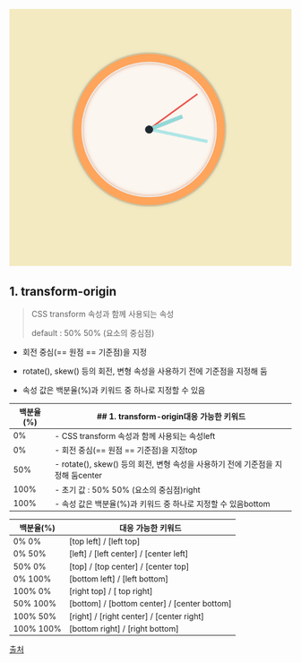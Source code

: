 ![캡처-시계](README.assets/캡처-시계.PNG)



## 1. transform-origin

> CSS transform 속성과 함께 사용되는 속성
>
> default : 50% 50% (요소의 중심점)

- 회전 중심(== 원점 == 기준점)을 지정

- rotate(), skew() 등의 회전, 변형 속성을 사용하기 전에 기준점을 지정해 둠

- 속성 값은 백분율(%)과 키워드 중 하나로 지정할 수 있음



| 백분율(%) | **## 1. transform-origin**대응 가능한 키워드                 |
| --------- | ------------------------------------------------------------ |
| 0%        | \- CSS transform 속성과 함께 사용되는 속성left               |
| 0%        | \- 회전 중심(== 원점 == 기준점)을 지정top                    |
| 50%       | \- rotate(), skew() 등의 회전, 변형 속성을 사용하기 전에 기준점을 지정해 둠center |
| 100%      | \- 초기 값 : 50% 50% (요소의 중심점)right                    |
| 100%      | \- 속성 값은 백분율(%)과 키워드 중 하나로 지정할 수 있음bottom |



| 백분율(%) | 대응 가능한 키워드                           |
| --------- | -------------------------------------------- |
| 0% 0%     | [top left] / [left top]                      |
| 0% 50%    | [left] / [left center] / [center left]       |
| 50% 0%    | [top] / [top center] / [center top]          |
| 0% 100%   | [bottom left] / [left bottom]                |
| 100% 0%   | [right top] / [ top right]                   |
| 50% 100%  | [bottom] / [bottom center] / [center bottom] |
| 100% 50%  | [right] / [right center] / [center right]    |
| 100% 100% | [bottom right] / [right bottom]              |



[출처](https://www.tabmode.com/homepage/transform-origin.html#gsc.tab=0)